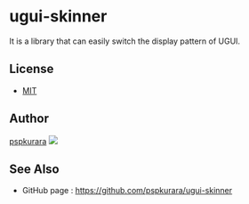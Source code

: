 # ugui-skinner
It is a library that can easily switch the display pattern of UGUI.

## License

* [MIT](https://github.com/pspkurara/ugui-skinner/blob/master/packages/ugui-skinner/LICENSE.md)

## Author

[pspkurara](https://github.com/pspkurara)
[![](https://img.shields.io/twitter/follow/pspkurara.svg?label=Follow&style=social)](https://twitter.com/intent/follow?screen_name=pspkurara) 



## See Also

* GitHub page : https://github.com/pspkurara/ugui-skinner
